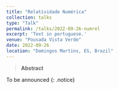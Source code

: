 ```yaml
---
title: "Relatividade Numérica"
collection: talks
type: "Talk"
permalink: /talks/2022-09-26-numrel
excerpt: 'Text in portuguese.'
venue: "Pousada Vista Verde"
date: 2022-09-26
location: "Domingos Martins, ES, Brazil"
---
```


> **Abstract**

To be announced
{: .notice}
